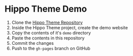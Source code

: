 Hippo Theme Demo
================

1. Clone the [Hippo Theme Repository](https://github.com/onehippo/hippo-theme)
2. Inside the Hippo Theme project, create the demo website
3. Copy the contents of it's `demo` directory
4. Paste the contents in this repository
5. Commit the changes
6. Push to the `gh-pages` branch on GitHub

